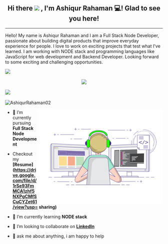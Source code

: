 <h2 align="center">
  Hi there <img src="https://media.giphy.com/media/hvRJCLFzcasrR4ia7z/giphy.gif" width="28"> , I'm Ashiqur Rahaman 💻! Glad to see you here!
</h2>


<hr>

Hello! My name is Ashiqur Rahaman and I am a Full Stack Node Developer, passionate about building digital products that improve everyday experience for people. I love to work on exciting projects that test what I've learned. I am working with NODE stack and programming languages like JavaScript for web development and Backend Developer. Looking forward to some exciting and challenging opportunities.

<img src="https://user-images.githubusercontent.com/73097560/115834477-dbab4500-a447-11eb-908a-139a6edaec5c.gif">

<p align="center" color:"red">
     <a>
          <img src="https://readme-typing-svg.demolab.com/?lines=Hi! My self Ashiqur Rahaman ; I am a Full-stack%20Node%20developer 💻; Interested in Coding 🏃‍♂️;Curious%20to%20learn%20new%20things !&font=Fira%20Code&center=true&width=440&height=45&color=#37bcf7&vCenter=true&size=22&pause=1000"></a>
</p>
      
<img src="https://user-images.githubusercontent.com/73097560/115834477-dbab4500-a447-11eb-908a-139a6edaec5c.gif">
<p align="left"> <img src="https://komarev.com/ghpvc/?username=AshiqurRahaman02&label=Profile%20views&color=0e75b6&style=flat" alt="AshiqurRahaman02" /> </p>
<img align="right" alt="Coding" width="400"  src="https://raw.githubusercontent.com/devSouvik/devSouvik/master/gif3.gif">

- 🔭 I’m currently pursuing **Full Stack Node Development**

-    Checkout my **[Resume](https://drive.google.com/file/d/1rSe93FmMCA1zhf5NXPgCMfSCuCYZet61/view?usp=
sharing)**

- 🌱 I’m currently learning **NODE stack**

- 👯 I’m looking to collaborate on **[LinkedIn](https://www.linkedin.com/in/ashiqur-rahaman-76b010255/)**

- 💬 ask me about anything, i am happy to help
